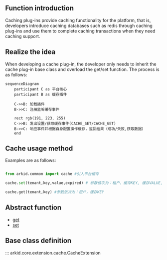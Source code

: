 ## Function introduction

Caching plug-ins provide caching functionality for the platform, that is, developers introduce caching databases such as redis through caching plug-ins and use them to complete caching transactions when they need caching support.

## Realize the idea
When developing a cache plug-in, the developer only needs to inherit the cache plug-in base class and overload the get/set function. The process is as follows:

```mermaid
sequenceDiagram
    participant C as 平台核心
    participant B as 缓存插件
    
    C->>B: 加载插件
    B->>C: 注册监听缓存事件

    rect rgb(191, 223, 255)
    C->>B: 发出设置/获取缓存事件(CACHE_SET/CACHE_GET)
    B->>C: 响应事件并根据自身配置操作缓存，返回结果（成功/失败,获取数据）
    end

```

## Cache usage method
Examples are as follows:
``` python

from arkid.common import cache #引入平台缓存

cache.set(tenant,key,value,expired) # 参数依次为：租户，缓存KEY, 缓存VALUE, 过期时间

cache.get(tenant,key) #参数依次为：租户，缓存KEY

```

## Abstract function

* [get](#arkid.core.extension.cache.CacheExtension.get)
* [set](#arkid.core.extension.cache.CacheExtension.set)

## Base class definition

::: arkid.core.extension.cache.CacheExtension
